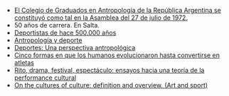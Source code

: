 <!--
.. title: 2024-07-29. Día del antropologue y JJOO
.. slug: 2024-07-29-dia-del-antropologue-y-jjoo
.. date: 2024-07-29 00:00:00 UTC-03:00
.. tags: Arqueología, Etnografía, Juegos Olímpicos, Celebraciones, Ritos, Festivales
.. link:
.. description:
.. type: text
-->

- [El Colegio de Graduados en Antropología de la República Argentina se constituyó como tal en la Asamblea del 27 de julio de 1972.](https://www.cgantropologia.org.ar/historia/)
- 50 años de carrera. En Salta.
- [Deportistas de hace 500.000 años](https://www.youtube.com/watch?v=j9znc0KgRZg&list=PLWmUE6ketx8UC0T_QED2mrvGTtrySFB8D&index=226)
- [Antropología y deporte](https://ri.conicet.gov.ar/bitstream/handle/11336/56729/CONICET_Digital_Nro.df3f8320-ec95-444b-ae33-1575bc9f9276_A.pdf?sequence=2&isAllowed=y)
- [Deportes: Una perspectiva antropológica](http://socialsciences.scielo.org/pdf/s_ha/v4nse/scs_a02.pdf)
- [Cinco formas en que los humanos evolucionaron hasta convertirse en atletas](https://www.sapiens.org/biology/human-athletic-paleobiology/)
- [Rito, drama, festival, espectáculo: ensayos hacia una teoría de la performance cultural](https://library.lol/main/0B9367A0EDDB1F9538CED4488DF7B411)
- [On the cultures of culture: definition and overview. (Art and sport)](https://digital.la84.org/digital/collection/p17103coll1/id/36847/rec/17)
